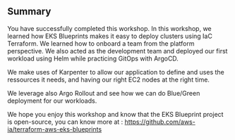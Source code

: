 ## Summary

You have successfully completed this workshop. In this workshop, we learned how EKS Blueprints makes it easy to deploy clusters using IaC Terraform. We learned how to onboard a team from the platform perspective. We also acted as the development team and deployed our first workload using Helm while practicing GitOps with ArgoCD.

We make uses of Karpenter to allow our application to define and uses the ressources it needs, and having our right EC2 nodes at the right time.

We leverage also Argo Rollout and see how we can do Blue/Green deployment for our workloads.

We hope you enjoy this workshop and know that the EKS Blueprint project is open-source, you can know more at : https://github.com/aws-ia/terraform-aws-eks-blueprints 

